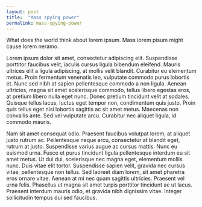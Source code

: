 ```yaml
---
layout: post
title:  "Mass spying power"
permalink: mass-spying-power
---
```

What does the world think about lorem ipsum. Mass lorem pisum might cause lorem neramo.

Lorem ipsum dolor sit amet, consectetur adipiscing elit. Suspendisse porttitor faucibus velit, iaculis cursus ligula bibendum eleifend. Mauris ultrices elit a ligula adipiscing, at mollis velit blandit. Curabitur eu elementum metus. Proin fermentum venenatis leo, vulputate commodo purus lobortis et. Nunc sed nibh at sapien pellentesque commodo a non ligula. Aenean ultricies, magna sit amet scelerisque commodo, tellus libero egestas eros, at pretium libero nulla eget nunc. Donec pretium tincidunt velit at sodales. Quisque tellus lacus, luctus eget tempor non, condimentum quis justo. Proin quis tellus eget nisi lobortis sagittis ac sit amet metus. Maecenas non convallis ante. Sed vel vulputate arcu. Curabitur nec aliquet ligula, id commodo mauris.

Nam sit amet consequat odio. Praesent faucibus volutpat lorem, at aliquet justo rutrum ac. Pellentesque neque arcu, consectetur at blandit eget, rutrum at justo. Suspendisse varius augue ac cursus mattis. Nunc eu euismod urna. Fusce et purus tincidunt ligula pellentesque interdum eu sit amet metus. Ut dui dui, scelerisque nec magna eget, elementum mollis nunc. Duis vitae elit tortor. Suspendisse sapien velit, gravida nec cursus vitae, pellentesque non tellus. Sed laoreet diam lorem, sit amet pharetra eros ornare vitae. Aenean at mi nec quam sagittis ultricies. Praesent vel urna felis. Phasellus ut magna sit amet turpis porttitor tincidunt ac ut lacus. Praesent interdum mauris odio, et gravida nibh dignissim vitae. Integer sollicitudin tempus dui sed faucibus.
